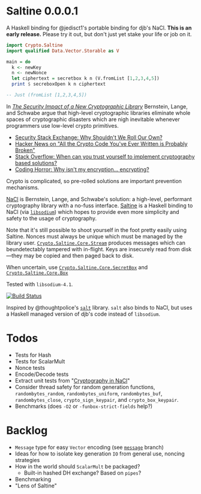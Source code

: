 # Saltine 0.0.0.1

A Haskell binding for @jedisct1's portable binding for djb's
NaCl. **This is an early release.** Please try it out, but don't just
yet stake your life or job on it.

``` haskell
import Crypto.Saltine
import qualified Data.Vector.Storable as V

main = do
  k <- newKey
  n <- newNonce
  let ciphertext = secretbox k n (V.fromList [1,2,3,4,5])
  print $ secreboxOpen k n ciphertext

-- Just (fromList [1,2,3,4,5])
```

In
[*The Security Impact of a New Cryptographic Library*](http://cryptojedi.org/papers/coolnacl-20111201.pdf)
Bernstein, Lange, and Schwabe argue that high-level cryptographic
libraries eliminate whole spaces of cryptographic disasters which are
nigh inevitable whenever programmers use low-level crypto primitives.

* [Security Stack Exchange: Why Shouldn't We Roll Our Own?](http://security.stackexchange.com/questions/18197/why-shouldnt-we-roll-our-own)
* [Hacker News on "All the Crypto Code You've Ever Written is Probably Broken"](https://news.ycombinator.com/item?id=4779015)
* [Stack Overflow: When can you trust yourself to implement cryptography based solutions?](http://stackoverflow.com/questions/1914257/when-can-you-trust-yourself-to-implement-cryptography-based-solutions)
* [Coding Horror: Why isn't my encryption... encrypting?](http://www.codinghorror.com/blog/2009/05/why-isnt-my-encryption-encrypting.html)

Crypto is complicated, so pre-rolled solutions are important
prevention mechanisms.

[NaCl](http://nacl.cr.yp.to/) is Bernstein, Lange, and Schwabe's
solution: a high-level, performant cryptography library with a no-fuss
interface. [Saltine](http://github.com/tel/saltine) is a Haskell
binding to NaCl (via
[`libsodium`](https://github.com/jedisct1/libsodium)) which hopes to
provide even more simplicity and safety to the usage of cryptography.

Note that it's still possible to shoot yourself in the foot pretty
easily using Saltine. Nonces must always be unique which must be managed 
by the library user.
[`Crypto.Saltine.Core.Stream`](https://github.com/tel/saltine/blob/master/src/Crypto/Saltine/Core/Stream.hs)
produces messages which can beundetectably tampered with in-flight. 
Keys are insecurely read from disk—they may be copied and then paged 
back to disk.

When uncertain, use [`Crypto.Saltine.Core.SecretBox`](https://github.com/tel/saltine/blob/master/src/Crypto/Saltine/Core/SecretBox.hs) 
and [`Crypto.Saltine.Core.Box`](https://github.com/tel/saltine/blob/master/src/Crypto/Saltine/Core/Box.hs)

Tested with `libsodium-4.1`.

[![Build Status](https://travis-ci.org/tel/saltine.png?branch=master)](https://travis-ci.org/tel/saltine)

Inspired by @thoughtpolice's
[`salt`](http://github.com/thoughtpolice/salt) library. `salt` also
binds to NaCl, but uses a Haskell managed version of djb's code
instead of `libsodium`.

# Todos

* Tests for Hash
* Tests for ScalarMult
* Nonce tests
* Encode/Decode tests
* Extract unit tests from "[Cryptography in NaCl](http://cr.yp.to/highspeed/naclcrypto-20090310.pdf)"
* Consider thread safety for random generation functions,
  `randombytes_random`, `randombytes_uniform`, `randombytes_buf`,
  `randombytes_close`, `crypto_sign_keypair`, and
  `crypto_box_keypair`.
* Benchmarks (does `-O2` or `-funbox-strict-fields` help?)

# Backlog

* `Message` type for easy `Vector` encoding (see
  [`message`](https://github.com/tel/saltine/tree/message) branch)
* Ideas for how to isolate key generation `IO` from general use, noncing strategies
* How in the world should `ScalarMult` be packaged?
  * Built-in hashed DH exchange? Based on `pipes`?
* Benchmarking
* "Lens of Saltine"
